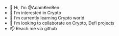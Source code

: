 - 👋 Hi, I’m @AdamKenBen
- 👀 I’m interested in Crypto
- 🌱 I’m currently learning Crypto world
- 💞️ I’m looking to collaborate on Crypto, Defi projects
- 📫 Reach me via github
